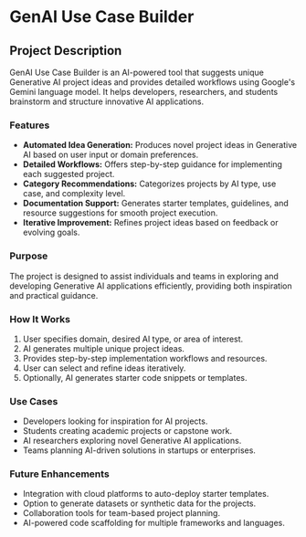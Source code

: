 

# GenAI Use Case Builder

## Project Description

GenAI Use Case Builder is an AI-powered tool that suggests unique Generative AI project ideas and provides detailed workflows using Google's Gemini language model. It helps developers, researchers, and students brainstorm and structure innovative AI applications.

### Features

- **Automated Idea Generation:** Produces novel project ideas in Generative AI based on user input or domain preferences.
- **Detailed Workflows:** Offers step-by-step guidance for implementing each suggested project.
- **Category Recommendations:** Categorizes projects by AI type, use case, and complexity level.
- **Documentation Support:** Generates starter templates, guidelines, and resource suggestions for smooth project execution.
- **Iterative Improvement:** Refines project ideas based on feedback or evolving goals.

### Purpose

The project is designed to assist individuals and teams in exploring and developing Generative AI applications efficiently, providing both inspiration and practical guidance.

### How It Works

1. User specifies domain, desired AI type, or area of interest.
2. AI generates multiple unique project ideas.
3. Provides step-by-step implementation workflows and resources.
4. User can select and refine ideas iteratively.
5. Optionally, AI generates starter code snippets or templates.

### Use Cases

- Developers looking for inspiration for AI projects.
- Students creating academic projects or capstone work.
- AI researchers exploring novel Generative AI applications.
- Teams planning AI-driven solutions in startups or enterprises.

### Future Enhancements

- Integration with cloud platforms to auto-deploy starter templates.
- Option to generate datasets or synthetic data for the projects.
- Collaboration tools for team-based project planning.
- AI-powered code scaffolding for multiple frameworks and languages.
